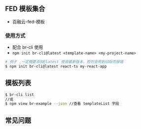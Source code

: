 ## FED 模板集合

- 百融云-fed-模板

### 使用方式

- 配合 br-cli 使用
- `npm init br-cli@latest <template-name> <my-project-name>`

```sh
# 例子 ,一定概要添加@latest 使用最新版本，否则会用到旧版而报错
$ npm init br-cli@latest react-ts my-react-app
```

## 模板列表

```sh
$ br-cli list
//或
$ npm view br-example --json //查看 templateList 字段
```

## 常见问题
